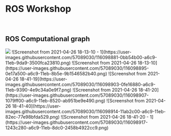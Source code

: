 <h1> ROS Workshop  </h1>
<br>
<h2> ROS Computational graph </h2>
<img src="https://raw.githubusercontent.com/home/ros/Pictures/demo/Screenshot from 2021-04-26 18-13-10 - 1.png?raw=true" />
![Screenshot from 2021-04-26 18-13-10 - 1](https://user-images.githubusercontent.com/57089030/116098881-0bb54b00-a6c9-11eb-9da9-3500fca23810.png)
![Screenshot from 2021-04-26 18-13-10](https://user-images.githubusercontent.com/57089030/116098895-0e17a500-a6c9-11eb-8b5e-9b1546582b40.png)
![Screenshot from 2021-04-26 18-41-19](https://user-images.githubusercontent.com/57089030/116098903-0fe16880-a6c9-11eb-9390-4e9c34a0e9f7.png)
![Screenshot from 2021-04-26 18-41-20](https://user-images.githubusercontent.com/57089030/116098907-1079ff00-a6c9-11eb-8520-ab951be9e490.png)
![Screenshot from 2021-04-26 18-41-40](https://user-images.githubusercontent.com/57089030/116098914-11ab2c00-a6c9-11eb-82ec-77e98bfda529.png)
![Screenshot from 2021-04-26 18-41-20 - 1](https://user-images.githubusercontent.com/57089030/116098917-1243c280-a6c9-11eb-8dc0-2458b4922cc9.png)

